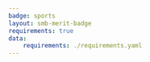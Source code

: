 ```yaml
---
badge: sports
layout: smb-merit-badge
requirements: true
data:
    requirements: ./requirements.yaml
---
```

